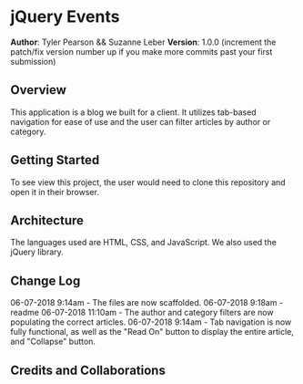 # jQuery Events

**Author**: Tyler Pearson && Suzanne Leber
**Version**: 1.0.0 (increment the patch/fix version number up if you make more commits past your first submission)

## Overview
This application is a blog we built for a client. It utilizes tab-based navigation for ease of use and the user can filter articles by author or category.

## Getting Started
<!-- What are the steps that a user must take in order to build this app on their own machine and get it running? -->
To see view this project, the user would need to clone this repository and open it in their browser.

## Architecture
The languages used are HTML, CSS, and JavaScript. We also used the jQuery library.

## Change Log

06-07-2018 9:14am - The files are now scaffolded.
06-07-2018 9:18am - readme
06-07-2018 11:10am - The author and category filters are now populating the correct articles.
06-07-2018 9:14am - Tab navigation is now fully functional, as well as the "Read On" button to display the entire article, and "Collapse" button.

## Credits and Collaborations
<!-- Give credit (and a link) to other people or resources that helped you build this application. -->